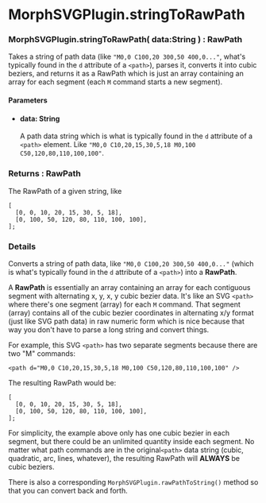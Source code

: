 # MorphSVGPlugin.stringToRawPath

### MorphSVGPlugin.stringToRawPath( data:String ) : RawPath

Takes a string of path data (like `"M0,0 C100,20 300,50 400,0..."`, what's typically found in the `d` attribute of a `<path>`), parses it, converts it into cubic beziers, and returns it as a RawPath which is just an array containing an array for each segment (each `M` command starts a new segment).

#### Parameters

* #### **data**: String

  A path data string which is what is typically found in the `d` attribute of a `<path>` element. Like `"M0,0 C10,20,15,30,5,18 M0,100 C50,120,80,110,100,100"`.

### Returns : RawPath[​](#returns--rawpath "Direct link to Returns : RawPath")

The RawPath of a given string, like

```
[
  [0, 0, 10, 20, 15, 30, 5, 18],
  [0, 100, 50, 120, 80, 110, 100, 100],
];
```

### Details[​](#details "Direct link to Details")

Converts a string of path data, like `"M0,0 C100,20 300,50 400,0..."` (which is what's typically found in the `d` attribute of a `<path>`) into a **RawPath**.

A **RawPath** is essentially an array containing an array for each contiguous segment with alternating x, y, x, y cubic bezier data. It's like an SVG `<path>` where there's one segment (array) for each `M` command. That segment (array) contains all of the cubic bezier coordinates in alternating x/y format (just like SVG path data) in raw numeric form which is nice because that way you don't have to parse a long string and convert things.

For example, this SVG `<path>` has two separate segments because there are two "M" commands:

```
<path d="M0,0 C10,20,15,30,5,18 M0,100 C50,120,80,110,100,100" />
```

The resulting RawPath would be:

```
[
  [0, 0, 10, 20, 15, 30, 5, 18],
  [0, 100, 50, 120, 80, 110, 100, 100],
];
```

For simplicity, the example above only has one cubic bezier in each segment, but there could be an unlimited quantity inside each segment. No matter what path commands are in the original`<path>` data string (cubic, quadratic, arc, lines, whatever), the resulting RawPath will **ALWAYS** be cubic beziers.

There is also a corresponding `MorphSVGPlugin.rawPathToString()` method so that you can convert back and forth.
